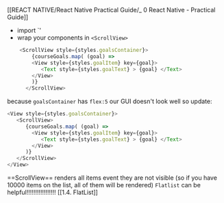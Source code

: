[[REACT NATIVE/React Native Practical Guide/_ 0 React Native - Practical Guide]]
- import `<ScrollView>'
- wrap your components in `<ScrollView>`
```js
    <ScrollView style={styles.goalsContainer}>
        {courseGoals.map( (goal) =>
        <View style={styles.goalItem} key={goal}>
           <Text style={styles.goalText} > {goal} </Text>
        </View>
        )}
      </ScrollView>
```
because `goalsContainer` has `flex:5` our GUI doesn't look well
so  update:
```js
<View style={styles.goalsContainer}>
   <ScrollView>
      {courseGoals.map( (goal) =>
        <View style={styles.goalItem} key={goal}>
           <Text style={styles.goalText} > {goal} </Text>
        </View>
      )}
   </ScrollView>
</View>
```

==ScrollView== renders all items event they are not visible (so if you have 10000 items on the list, all of them will be rendered)
`Flatlist` can be helpful!!!!!!!!!!!!!!!!!
[[1.4. FlatList]]

